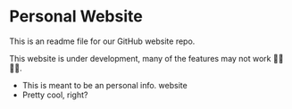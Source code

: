 # Personal Website

This is an readme file for our GitHub website repo.

This website is under development, many of the features may not work 🙇‍♂️🙇‍♂️.

* This is meant to be an personal info. website
* Pretty cool, right?

